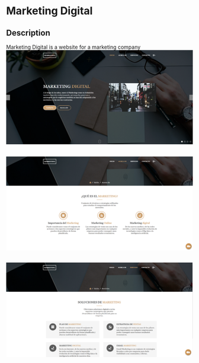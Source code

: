 # Marketing Digital
## Description
Marketing Digital is a website for a marketing company
![Marketing Digital](https://raw.githubusercontent.com/BurbanoJesus/Marketing/master/static/img/marketing1.PNG)
##
![Marketing Digital](https://raw.githubusercontent.com/BurbanoJesus/Marketing/master/static/img/marketing2.PNG)
##
![Marketing Digital](https://raw.githubusercontent.com/BurbanoJesus/Marketing/master/static/img/marketing3.PNG)